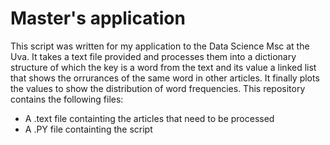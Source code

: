 # Master's application

This script was written for my application to the Data Science Msc at the Uva.
It takes a text file provided and processes them into a dictionary structure 
of which the key is a word from the text and its value a linked list that shows
the orrurances of the same word in other articles. It finally plots the values
to show the distribution of word frequencies. This repository contains the following files:

- A .text file containting the articles that need to be processed
- A .PY file containting the script 
